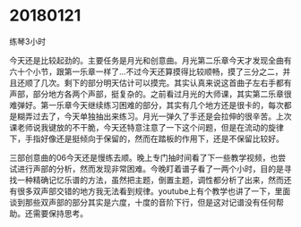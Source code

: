 # 20180121

练琴3小时

今天还是比较起劲的。主要任务是月光和创意曲。月光第二乐章今天才发现全曲有六十个小节，跟第一乐章一样了...不过今天还算摸得比较顺畅，摸了三分之二，并且还顺了几次。剩下的部分明天估计可以摸完。其实认真来说这首曲子左右手都有声部，部分地方各两个声部，挺复杂的。之前看过月光的大师课，其实第二乐章很难弹好。第一乐章今天继续练习困难的部分，其实有几个地方还是很卡的，每次都是糊弄过去了，今天单独抽出来练习。月光一弹久了手还是会拉伸的很辛苦。上次课老师说我键放的不干脆，今天还特意注意了一下这个问题，但是在流动的旋律下，手指好像还是挺倾向于保留的，然而在踏板的作用下，还是不保留比较好。

三部创意曲的06今天还是慢练去顺。晚上专门抽时间看了下一些教学视频，也尝试进行声部的分析，然而发现非常困难。今晚盯着谱子看了一两个小时，目的是寻找一种精确记忆乐谱的方法，虽然把主题，倒置主题，调性都分析了出来，然而还有很多双声部交错的地方我无法看到规律。youtube上有个教学也讲了一下，里面谈到那些双声部的部分其实是六度，十度的音阶下行，但是这对记谱没有任何帮助。还需要保持思考。

